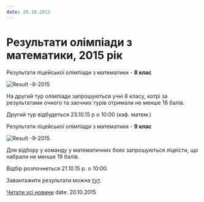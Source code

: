 ```yaml
---
date: 20.10.2015
---
```

# Результати олімпіади з математики, 2015 рік

Результати ліцейської олімпіади з математики - **8 клас**

![Result -8-2015](/images/blog/результати-олімпіади-з-математики-2015-рік/result-8-2015.jpg)

На другий тур олімпіади запрошуються учні 8 класу, котрі за результатами очного та заочних турів отримали не менше 16 балів.

Другий тур відбудеться 23.10.15 р о 10:00 (каф. матем.)

Результати ліцейської олімпіади з математики - **9 клас**

![Result -9-2015](/images/blog/результати-олімпіади-з-математики-2015-рік/result-9-2015.jpg)

Для відбору у команду у математичних боях запрошуються ліцеїсти, що набрали не менше 19 балів.

Відбір розпочнеться 21.10.15 р. о 10:00.

Завантажити результати можна [тут](/files/blog/результати-олімпіади-з-математики-2015-рік/результати-олімпіади-з-математики_2015.docx).

[Читати усі новини](/news)
date: 20.10.2015
